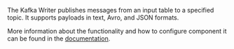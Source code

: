 The Kafka Writer publishes messages from an input table to a specified topic.
It supports payloads in text, Avro, and JSON formats.

More information about the functionality and how to configure component it can be found in the [documentation](https://github.com/keboola/component-kafka/blob/master/components/wr-kafka/README.md).